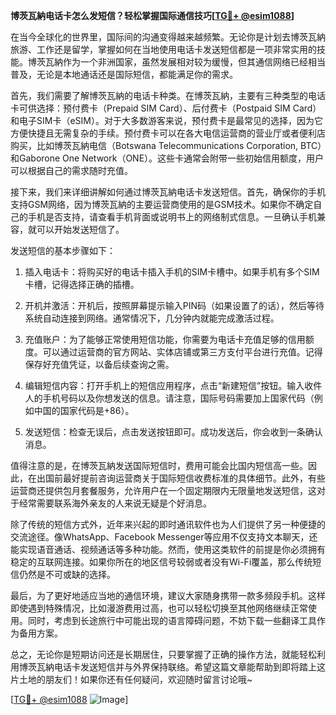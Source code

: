 **博茨瓦納电话卡怎么发短信？轻松掌握国际通信技巧[[TG💪+ @esim1088](https://t.me/s/esim1088)]**

在当今全球化的世界里，国际间的沟通变得越来越频繁。无论你是计划去博茨瓦納旅游、工作还是留学，掌握如何在当地使用电话卡发送短信都是一项非常实用的技能。博茨瓦納作为一个非洲国家，虽然发展相对较为缓慢，但其通信网络已经相当普及，无论是本地通话还是国际短信，都能满足你的需求。

首先，我们需要了解博茨瓦納的电话卡种类。在博茨瓦納，主要有三种类型的电话卡可供选择：预付费卡（Prepaid SIM Card）、后付费卡（Postpaid SIM Card）和电子SIM卡（eSIM）。对于大多数游客来说，预付费卡是最常见的选择，因为它方便快捷且无需复杂的手续。预付费卡可以在各大电信运营商的营业厅或者便利店购买，比如博茨瓦納电信（Botswana Telecommunications Corporation, BTC）和Gaborone One Network（ONE）。这些卡通常会附带一些初始信用额度，用户可以根据自己的需求随时充值。

接下来，我们来详细讲解如何通过博茨瓦納电话卡发送短信。首先，确保你的手机支持GSM网络，因为博茨瓦納的主要运营商使用的是GSM技术。如果你不确定自己的手机是否支持，请查看手机背面或说明书上的网络制式信息。一旦确认手机兼容，就可以开始发送短信了。

发送短信的基本步骤如下：

1. 插入电话卡：将购买好的电话卡插入手机的SIM卡槽中。如果手机有多个SIM卡槽，记得选择正确的插槽。
   
2. 开机并激活：开机后，按照屏幕提示输入PIN码（如果设置了的话），然后等待系统自动连接到网络。通常情况下，几分钟内就能完成激活过程。

3. 充值账户：为了能够正常使用短信功能，你需要为电话卡充值足够的信用额度。可以通过运营商的官方网站、实体店铺或第三方支付平台进行充值。记得保存好充值凭证，以备后续查询之需。

4. 编辑短信内容：打开手机上的短信应用程序，点击“新建短信”按钮。输入收件人的手机号码以及你想发送的信息。请注意，国际号码需要加上国家代码（例如中国的国家代码是+86）。

5. 发送短信：检查无误后，点击发送按钮即可。成功发送后，你会收到一条确认消息。

值得注意的是，在博茨瓦納发送国际短信时，费用可能会比国内短信高一些。因此，在出国前最好提前咨询运营商关于国际短信收费标准的具体细节。此外，有些运营商还提供包月套餐服务，允许用户在一个固定期限内无限量地发送短信，这对于经常需要联系海外亲友的人来说无疑是个好消息。

除了传统的短信方式外，近年来兴起的即时通讯软件也为人们提供了另一种便捷的交流途径。像WhatsApp、Facebook Messenger等应用不仅支持文本聊天，还能实现语音通话、视频通话等多种功能。然而，使用这类软件的前提是你必须拥有稳定的互联网连接。如果你所在的地区信号较弱或者没有Wi-Fi覆盖，那么传统短信仍然是不可或缺的选择。

最后，为了更好地适应当地的通信环境，建议大家随身携带一款多频段手机。这样即使遇到特殊情况，比如漫游费用过高，也可以轻松切换至其他网络继续正常使用。同时，考虑到长途旅行中可能出现的语言障碍问题，不妨下载一些翻译工具作为备用方案。

总之，无论你是短期访问还是长期居住，只要掌握了正确的操作方法，就能轻松利用博茨瓦納电话卡发送短信并与外界保持联络。希望这篇文章能帮助到即将踏上这片土地的朋友们！如果你还有任何疑问，欢迎随时留言讨论哦~

[[TG💪+ @esim1088](https://t.me/s/esim1088) ![Image](https://i.postimg.cc/4NQfJmqS/Snipaste-2025-05-13-00-14-12.png)]